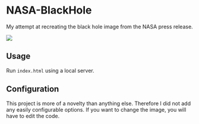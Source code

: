 # NASA-BlackHole

My attempt at recreating the black hole image from the NASA press release.

<img src='./tes.jpg'></img>

## Usage

Run `index.html` using a local server.

## Configuration

This project is more of a novelty than anything else. Therefore I did not add any easily configurable options. If you want to change the image, you will have to edit the code.
